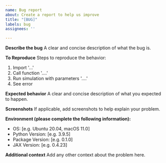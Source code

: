 ```yaml
---
name: Bug report
about: Create a report to help us improve
title: "[BUG]"
labels: bug
assignees: ''

---
```


**Describe the bug**
A clear and concise description of what the bug is.

**To Reproduce**
Steps to reproduce the behavior:
1. Import '...'
2. Call function '....'
3. Run simulation with parameters '....'
4. See error

**Expected behavior**
A clear and concise description of what you expected to happen.

**Screenshots**
If applicable, add screenshots to help explain your problem.

**Environment (please complete the following information):**
 - OS: [e.g. Ubuntu 20.04, macOS 11.0]
 - Python Version: [e.g. 3.9.5]
 - Package Version: [e.g. 0.1.0]
 - JAX Version: [e.g. 0.4.23]

**Additional context**
Add any other context about the problem here.
